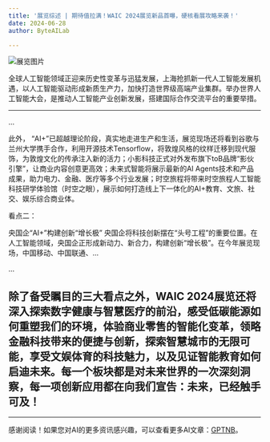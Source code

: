 ```yaml
---
title: '展览综述 | 期待值拉满！WAIC 2024展览新品首曝，硬核看展攻略来袭！'
date: 2024-06-28
author: ByteAILab

---
```


![展览图片](https://image.jiqizhixin.com/uploads/editor/8e2a519a-f2d5-4647-904a-d62b71b1d254/1719469942561.png)

全球人工智能领域正迎来历史性变革与迅猛发展，上海抢抓新一代人工智能发展机遇，以人工智能驱动形成新质生产力，加快打造世界级高端产业集群。举办世界人工智能大会，是推动人工智能产业创新发展，搭建国际合作交流平台的重要举措。

---


...

此外， “AI+”已超越理论阶段，真实地走进生产和生活，展览现场还将看到谷歌与兰州大学携手合作，利用开源技术Tensorflow，将敦煌风格的纹样迁移到现代服饰，为敦煌文化的传承注入新的活力；小影科技正式对外发布旗下toB品牌“影伙引擎”，让商业内容创意更高效；未来式智能将展示最新的AI Agents技术和产品成果，助力电力、金融、医疗等多个行业发展；时空旅程将带来时空旅程人工智能科技研学体验馆（时空之眼），展示如何打造线上下一体化的AI+教育、文旅、社交、娱乐综合商业体。

看点二：

央国企“AI+”构建创新“增长极”
央国企将科技创新摆在“头号工程”的重要位置。在人工智能领域，央国企正形成新动力、新合力，构建创新“增长极”。在今年展览现场，中国移动、中国联通、...

...

除了备受瞩目的三大看点之外，WAIC 2024展览还将深入探索数字健康与智慧医疗的前沿，感受低碳能源如何重塑我们的环境，体验商业零售的智能化变革，领略金融科技带来的便捷与创新，探索智慧城市的无限可能，享受文娱体育的科技魅力，以及见证智能教育如何启迪未来。每一个板块都是对未来世界的一次深刻洞察，每一项创新应用都在向我们宣告：未来，已经触手可及！
---
---
感谢阅读！如果您对AI的更多资讯感兴趣，可以查看更多AI文章：[GPTNB](https://gptnb.com)。